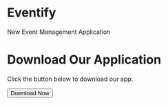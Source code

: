 # Eventify
New Event Management Application
<h1>Download Our Application</h1>
    <p>Click the button below to download our app:</p>
    <a href="https://bit.ly/40hOK5K" target="_blank" download>
        <button>Download Now</button>
    </a>
